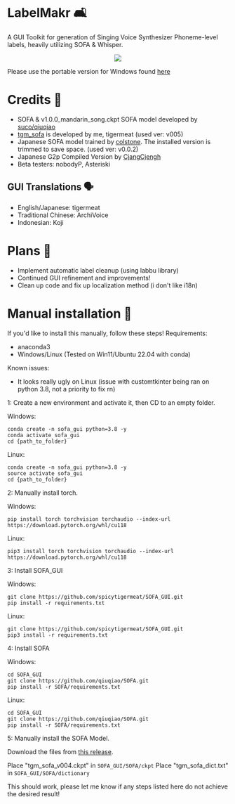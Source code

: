 # LabelMakr 🛋️
A GUI Toolkit for generation of Singing Voice Synthesizer Phoneme-level labels, heavily utilizing SOFA & Whisper.

<p align="center">
  <img src="https://github.com/spicytigermeat/LabelMakr/assets/103609620/3b482e7e-3f7c-42cf-a562-3ca0fdca2de0">
</p>

Please use the portable version for Windows found [here](https://github.com/spicytigermeat/SOFA_GUI/releases/tag/v003)

# Credits 📰

- SOFA & v1.0.0_mandarin_song.ckpt SOFA model developed by [suco/qiuqiao](https://github.com/qiuqiao/SOFA)
- [tgm_sofa](https://github.com/spicytigermeat/SOFA-Models/releases/tag/v0.0.4) is developed by me, tigermeat (used ver: v005)
- Japanese SOFA model trained by [colstone](https://github.com/colstone/SOFA_Models/releases/tag/JPN-V0.0.2b). The installed version is trimmed to save space. (used ver: v0.0.2)
- Japanese G2p Compiled Version by [CjangCjengh](https://github.com/CjangCjengh/japanese_g2p)
- Beta testers: nobodyP, Asteriski

## GUI Translations 🗣️
- English/Japanese: tigermeat
- Traditional Chinese: ArchiVoice
- Indonesian: Koji

# Plans 📝

- Implement automatic label cleanup (using labbu library)
- Continued GUI refinement and improvements!
- Clean up code and fix up localization method (i don't like i18n)

# Manual installation 🧰

If you'd like to install this manually, follow these steps!
Requirements:
- anaconda3
- Windows/Linux (Tested on Win11/Ubuntu 22.04 with conda)

Known issues:
- It looks really ugly on Linux (issue with customtkinter being ran on python 3.8, not a priority to fix rn)

1: Create a new environment and activate it, then CD to an empty folder.

Windows:
```
conda create -n sofa_gui python=3.8 -y
conda activate sofa_gui
cd {path_to_folder}
```
Linux:
```
conda create -n sofa_gui python=3.8 -y
source activate sofa_gui
cd {path_to_folder}
```

2: Manually install torch.

Windows:
```
pip install torch torchvision torchaudio --index-url https://download.pytorch.org/whl/cu118
```
Linux:
```
pip3 install torch torchvision torchaudio --index-url https://download.pytorch.org/whl/cu118
```

3: Install SOFA_GUI

Windows:
```
git clone https://github.com/spicytigermeat/SOFA_GUI.git
pip install -r requirements.txt
```
Linux:
```
git clone https://github.com/spicytigermeat/SOFA_GUI.git
pip3 install -r requirements.txt
```

4: Install SOFA

Windows:
```
cd SOFA_GUI
git clone https://github.com/qiuqiao/SOFA.git
pip install -r SOFA/requirements.txt
```

Linux:
```
cd SOFA_GUI
git clone https://github.com/qiuqiao/SOFA.git
pip install -r SOFA/requirements.txt
```

5: Manually install the SOFA Model.

Download the files from [this release](https://github.com/spicytigermeat/SOFA-Models/releases/tag/v0.0.4).

Place "tgm_sofa_v004.ckpt" in `SOFA_GUI/SOFA/ckpt`
Place "tgm_sofa_dict.txt" in `SOFA_GUI/SOFA/dictionary`

This should work, please let me know if any steps listed here do not achieve the desired result!

